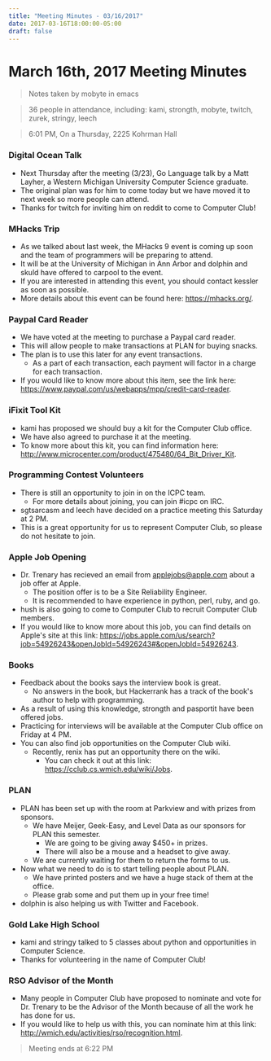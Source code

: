 ```yaml
---
title: "Meeting Minutes - 03/16/2017"
date: 2017-03-16T18:00:00-05:00
draft: false
---
```


# March 16th, 2017 Meeting Minutes
> Notes taken by mobyte in emacs

> 36 people in attendance, including: kami, strongth, mobyte, twitch, zurek, stringy, leech

> 6:01 PM, On a Thursday, 2225 Kohrman Hall

### Digital Ocean Talk
- Next Thursday after the meeting (3/23), Go Language talk by a Matt Layher, a Western Michigan University Computer Science graduate.
- The original plan was for him to come today but we have moved it to next week so more people can attend.
- Thanks for twitch for inviting him on reddit to come to Computer Club!

### MHacks Trip
- As we talked about last week, the MHacks 9 event is coming up soon and the team of programmers will be preparing to attend.
- It will be at the University of Michigan in Ann Arbor and dolphin and skuld have offered to carpool to the event.
- If you are interested in attending this event, you should contact kessler as soon as possible.
- More details about this event can be found here: https://mhacks.org/.

### Paypal Card Reader
- We have voted at the meeting to purchase a Paypal card reader.
- This will allow people to make transactions at PLAN for buying snacks.
- The plan is to use this later for any event transactions.
  - As a part of each transaction, each payment will factor in a charge for each transaction.
- If you would like to know more about this item, see the link here: https://www.paypal.com/us/webapps/mpp/credit-card-reader.

### iFixit Tool Kit
- kami has proposed we should buy a kit for the Computer Club office.
- We have also agreed to purchase it at the meeting.
- To know more about this kit, you can find information here: http://www.microcenter.com/product/475480/64_Bit_Driver_Kit.

### Programming Contest Volunteers
- There is still an opportunity to join in on the ICPC team.
  - For more details about joining, you can join #icpc on IRC.
- sgtsarcasm and leech have decided on a practice meeting this Saturday at 2 PM.
- This is a great opportunity for us to represent Computer Club, so please do not hesitate to join.

### Apple Job Opening
- Dr. Trenary has recieved an email from applejobs@apple.com about a job offer at Apple.
  - The position offer is to be a Site Reliability Engineer.
  - It is recommended to have experience in python, perl, ruby, and go.
- hush is also going to come to Computer Club to recruit Computer Club members.
- If you would like to know more about this job, you can find details on Apple's site at this link: https://jobs.apple.com/us/search?job=54926243&openJobId=54926243#&openJobId=54926243.

### Books
- Feedback about the books says the interview book is great.
  - No answers in the book, but Hackerrank has a track of the book's author to help with programming.
- As a result of using this knowledge, strongth and pasportit have been offered jobs.
- Practicing for interviews will be available at the Computer Club office on Friday at 4 PM.
- You can also find job opportunities on the Computer Club wiki.
  - Recently, renix has put an opportunity there on the wiki.
	- You can check it out at this link: https://cclub.cs.wmich.edu/wiki/Jobs.

### PLAN
- PLAN has been set up with the room at Parkview and with prizes from sponsors.
  - We have Meijer, Geek-Easy, and Level Data as our sponsors for PLAN this semester.
	- We are going to be giving away $450+ in prizes.
	- There will also be a mouse and a headset to give away.
  - We are currently waiting for them to return the forms to us.
- Now what we need to do is to start telling people about PLAN.
  - We have printed posters and we have a huge stack of them at the office.
  - Please grab some and put them up in your free time!
- dolphin is also helping us with Twitter and Facebook.
  
### Gold Lake High School
- kami and stringy talked to 5 classes about python and opportunities in Computer Science.
- Thanks for volunteering in the name of Computer Club! 

### RSO Advisor of the Month
- Many people in Computer Club have proposed to nominate and vote for Dr. Trenary to be the Advisor of the Month because of all the work he has done for us.
- If you would like to help us with this, you can nominate him at this link: http://wmich.edu/activities/rso/recognition.html.

> Meeting ends at 6:22 PM
